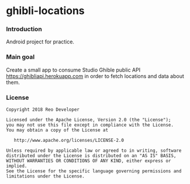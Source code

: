 # ghibli-locations

### Introduction

Android project for practice.

### Main goal
Create a small app to consume Studio Ghible public API https://ghibliapi.herokuapp.com in order to fetch locations and data about them.

### License

    Copyright 2018 Reo Developer

    Licensed under the Apache License, Version 2.0 (the "License");
    you may not use this file except in compliance with the License.
    You may obtain a copy of the License at

       http://www.apache.org/licenses/LICENSE-2.0

    Unless required by applicable law or agreed to in writing, software
    distributed under the License is distributed on an "AS IS" BASIS,
    WITHOUT WARRANTIES OR CONDITIONS OF ANY KIND, either express or implied.
    See the License for the specific language governing permissions and
    limitations under the License.
